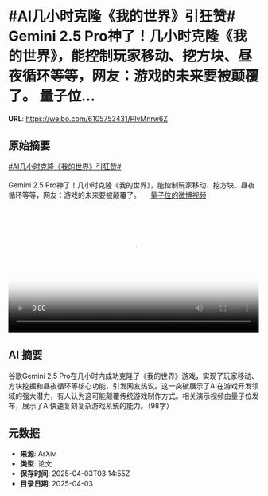 # #AI几小时克隆《我的世界》引狂赞# Gemini 2.5 Pro神了！几小时克隆《我的世界》，能控制玩家移动、挖方块、昼夜循环等等，网友：游戏的未来要被颠覆了。 量子位...

**URL**: https://weibo.com/6105753431/PlvMnrw6Z

## 原始摘要

<a href="https://m.weibo.cn/search?containerid=231522type%3D1%26t%3D10%26q%3D%23AI%E5%87%A0%E5%B0%8F%E6%97%B6%E5%85%8B%E9%9A%86%E3%80%8A%E6%88%91%E7%9A%84%E4%B8%96%E7%95%8C%E3%80%8B%E5%BC%95%E7%8B%82%E8%B5%9E%23&amp;extparam=%23AI%E5%87%A0%E5%B0%8F%E6%97%B6%E5%85%8B%E9%9A%86%E3%80%8A%E6%88%91%E7%9A%84%E4%B8%96%E7%95%8C%E3%80%8B%E5%BC%95%E7%8B%82%E8%B5%9E%23" data-hide=""><span class="surl-text">#AI几小时克隆《我的世界》引狂赞#</span></a> <br><br>Gemini 2.5 Pro神了！几小时克隆《我的世界》，能控制玩家移动、挖方块、昼夜循环等等，网友：游戏的未来要被颠覆了。 <a href="https://video.weibo.com/show?fid=1034:5151007290884130" data-hide=""><span class="url-icon"><img style="width: 1rem;height: 1rem" src="https://h5.sinaimg.cn/upload/2015/09/25/3/timeline_card_small_video_default.png" referrerpolicy="no-referrer"></span><span class="surl-text">量子位的微博视频</span></a> <br clear="both"><div style="clear: both"></div><video controls="controls" poster="https://tvax2.sinaimg.cn/orj480/006Fd7o3ly1i02i68ex9cj30u01hcjtp.jpg" style="width: 100%"><source src="https://f.video.weibocdn.com/o0/djL2STu1lx08n9P8t4yI01041200hs280E010.mp4?label=mp4_720p&amp;template=720x1280.24.0&amp;ori=0&amp;ps=1CwnkDw1GXwCQx&amp;Expires=1743653685&amp;ssig=IDYJuFAiw1&amp;KID=unistore,video"><source src="https://f.video.weibocdn.com/o0/kNo3HAzxlx08n9P8su8E01041200asEn0E010.mp4?label=mp4_hd&amp;template=540x960.24.0&amp;ori=0&amp;ps=1CwnkDw1GXwCQx&amp;Expires=1743653685&amp;ssig=2DEInG736L&amp;KID=unistore,video"><source src="https://f.video.weibocdn.com/o0/JLAs1nyplx08n9P8cD7q010412005J3R0E010.mp4?label=mp4_ld&amp;template=360x640.24.0&amp;ori=0&amp;ps=1CwnkDw1GXwCQx&amp;Expires=1743653685&amp;ssig=Bb9761zO4m&amp;KID=unistore,video"><p>视频无法显示，请前往<a href="https://video.weibo.com/show?fid=1034%3A5151007290884130" target="_blank" rel="noopener noreferrer">微博视频</a>观看。</p></video>

## AI 摘要

谷歌Gemini 2.5 Pro在几小时内成功克隆了《我的世界》游戏，实现了玩家移动、方块挖掘和昼夜循环等核心功能，引发网友热议。这一突破展示了AI在游戏开发领域的强大潜力，有人认为这可能颠覆传统游戏制作方式。相关演示视频由量子位发布，展示了AI快速复刻复杂游戏系统的能力。（98字）

## 元数据

- **来源**: ArXiv
- **类型**: 论文
- **保存时间**: 2025-04-03T03:14:55Z
- **目录日期**: 2025-04-03

